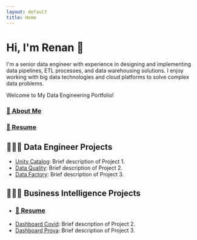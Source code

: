 ```yaml
---
layout: default
title: Home
---
```


<!-- # Welcome to My Data Engineering Portfolio-->

# Hi, I'm Renan 👋
I'm a senior data engineer with experience in designing and implementing data pipelines, ETL processes, and data warehousing solutions. I enjoy working with big data technologies and cloud platforms to solve complex data problems.

Welcome to My Data Engineering Portfolio!

### <a href="https://renancambre.github.io/about.html">🚀 About Me</a>

### <a href="https://renancambre.github.io/cv">📝 Resume</a>

## 👩🏻‍💻 Data Engineer Projects

- [Unity Catalog](projects#de_project1): Brief description of Project 1.
- [Data Quality](projects#de_project2): Brief description of Project 2.
- [Data Factory](projects#de_project3): Brief description of Project 3.
<!--
[View all projects](projects)
-->

## 👩🏻‍💻 Business Intelligence Projects
- ### <a href="https://renancambre.github.io/proprojects">📝 Resume</a>
- [Dashboard Covid](bi_projects#project2): Brief description of Project 2.
- [Dashboard Prova](bi_projects#project3): Brief description of Project 3.